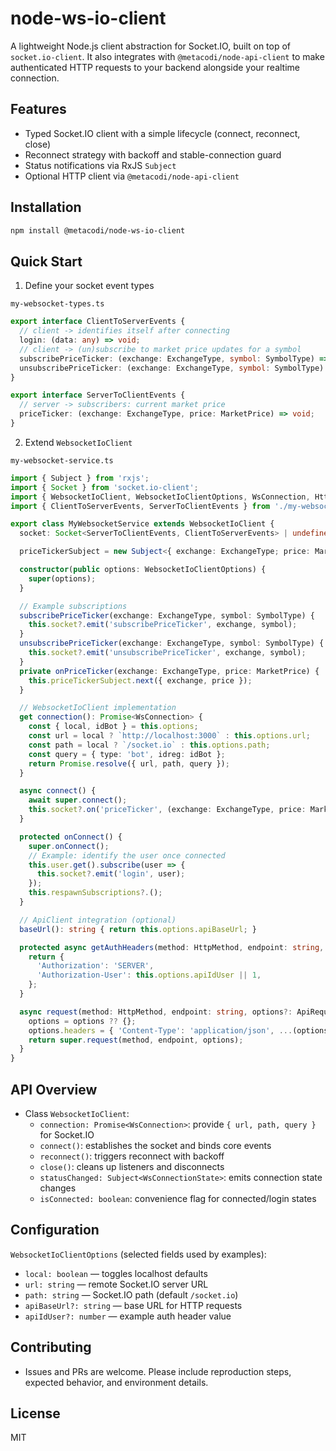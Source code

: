 # node-ws-io-client

A lightweight Node.js client abstraction for Socket.IO, built on top of `socket.io-client`. It also integrates with `@metacodi/node-api-client` to make authenticated HTTP requests to your backend alongside your realtime connection.

## Features
- Typed Socket.IO client with a simple lifecycle (connect, reconnect, close)
- Reconnect strategy with backoff and stable-connection guard
- Status notifications via RxJS `Subject`
- Optional HTTP client via `@metacodi/node-api-client`

## Installation
```sh
npm install @metacodi/node-ws-io-client
```

## Quick Start
1) Define your socket event types

`my-websocket-types.ts`
```ts
export interface ClientToServerEvents {
  // client -> identifies itself after connecting
  login: (data: any) => void;
  // client -> (un)subscribe to market price updates for a symbol
  subscribePriceTicker: (exchange: ExchangeType, symbol: SymbolType) => void;
  unsubscribePriceTicker: (exchange: ExchangeType, symbol: SymbolType) => void;
}

export interface ServerToClientEvents {
  // server -> subscribers: current market price
  priceTicker: (exchange: ExchangeType, price: MarketPrice) => void;
}
```

2) Extend `WebsocketIoClient`

`my-websocket-service.ts`
```ts
import { Subject } from 'rxjs';
import { Socket } from 'socket.io-client';
import { WebsocketIoClient, WebsocketIoClientOptions, WsConnection, HttpMethod, ApiRequestOptions } from '@metacodi/node-ws-io-client';
import { ClientToServerEvents, ServerToClientEvents } from './my-websocket-types';

export class MyWebsocketService extends WebsocketIoClient {
  socket: Socket<ServerToClientEvents, ClientToServerEvents> | undefined;

  priceTickerSubject = new Subject<{ exchange: ExchangeType; price: MarketPrice }>();

  constructor(public options: WebsocketIoClientOptions) {
    super(options);
  }

  // Example subscriptions
  subscribePriceTicker(exchange: ExchangeType, symbol: SymbolType) {
    this.socket?.emit('subscribePriceTicker', exchange, symbol);
  }
  unsubscribePriceTicker(exchange: ExchangeType, symbol: SymbolType) {
    this.socket?.emit('unsubscribePriceTicker', exchange, symbol);
  }
  private onPriceTicker(exchange: ExchangeType, price: MarketPrice) {
    this.priceTickerSubject.next({ exchange, price });
  }

  // WebsocketIoClient implementation
  get connection(): Promise<WsConnection> {
    const { local, idBot } = this.options;
    const url = local ? `http://localhost:3000` : this.options.url;
    const path = local ? `/socket.io` : this.options.path;
    const query = { type: 'bot', idreg: idBot };
    return Promise.resolve({ url, path, query });
  }

  async connect() {
    await super.connect();
    this.socket?.on('priceTicker', (exchange: ExchangeType, price: MarketPrice) => this.onPriceTicker(exchange, price));
  }

  protected onConnect() {
    super.onConnect();
    // Example: identify the user once connected
    this.user.get().subscribe(user => {
      this.socket?.emit('login', user);
    });
    this.respawnSubscriptions?.();
  }

  // ApiClient integration (optional)
  baseUrl(): string { return this.options.apiBaseUrl; }

  protected async getAuthHeaders(method: HttpMethod, endpoint: string, params: any) {
    return {
      'Authorization': 'SERVER',
      'Authorization-User': this.options.apiIdUser || 1,
    };
  }

  async request(method: HttpMethod, endpoint: string, options?: ApiRequestOptions): Promise<any> {
    options = options ?? {};
    options.headers = { 'Content-Type': 'application/json', ...(options.headers || {}) };
    return super.request(method, endpoint, options);
  }
}
```

## API Overview
- Class `WebsocketIoClient`:
  - `connection: Promise<WsConnection>`: provide `{ url, path, query }` for Socket.IO
  - `connect()`: establishes the socket and binds core events
  - `reconnect()`: triggers reconnect with backoff
  - `close()`: cleans up listeners and disconnects
  - `statusChanged: Subject<WsConnectionState>`: emits connection state changes
  - `isConnected: boolean`: convenience flag for connected/login states

## Configuration
`WebsocketIoClientOptions` (selected fields used by examples):
- `local: boolean` — toggles localhost defaults
- `url: string` — remote Socket.IO server URL
- `path: string` — Socket.IO path (default `/socket.io`)
- `apiBaseUrl?: string` — base URL for HTTP requests
- `apiIdUser?: number` — example auth header value

## Contributing
- Issues and PRs are welcome. Please include reproduction steps, expected behavior, and environment details.

## License
MIT
